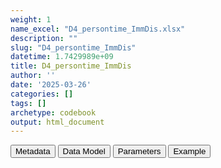 ```yaml
---
weight: 1
name_excel: "D4_persontime_ImmDis.xlsx"
description: ""
slug: "D4_persontime_ImmDis"
datetime: 1.7429989e+09
title: D4_persontime_ImmDis
author: ''
date: '2025-03-26'
categories: []
tags: []
archetype: codebook
output: html_document
---
```


<script src="/rmarkdown-libs/core-js/shim.min.js"></script>
<script src="/rmarkdown-libs/react/react.min.js"></script>
<script src="/rmarkdown-libs/react/react-dom.min.js"></script>
<script src="/rmarkdown-libs/reactwidget/react-tools.js"></script>
<script src="/rmarkdown-libs/htmlwidgets/htmlwidgets.js"></script>
<link href="/rmarkdown-libs/reactable/reactable.css" rel="stylesheet" />
<script src="/rmarkdown-libs/reactable-binding/reactable.js"></script>
<div class="tab">
<button class="tablinks" onclick="openCity(event, &#39;Metadata&#39;)" id="defaultOpen">Metadata</button>
<button class="tablinks" onclick="openCity(event, &#39;Data Model&#39;)">Data Model</button>
<button class="tablinks" onclick="openCity(event, &#39;Parameters&#39;)">Parameters</button>
<button class="tablinks" onclick="openCity(event, &#39;Example&#39;)">Example</button>
</div>
<div id="Metadata" class="tabcontent">
<div id="htmlwidget-1" class="reactable html-widget" style="width:auto;height:600px;"></div>
<script type="application/json" data-for="htmlwidget-1">{"x":{"tag":{"name":"Reactable","attribs":{"data":{"metadata_name":["Name of the dataset","Content of the dataset","Unit of observation","Dataset where the list of UoOs is fully listed and with 1 record per UoO","How many observations per UoO","NxUoO","Variables capturing the UoO","Primary key","Parameters",null,null,null,null,null,null,null,null,null,null,null],"metadata_content":["D4_persontime_{ImmDis}","Persontime in the follow up of {ImmDis}, with 1st, 2nd, and 3rd flares, per strata of gender and age. Use CountPersonTime on D3_followup_periods_in_cohort_{ImmDis} and D3_flares_{ImmDis}, with birth date from D3_PERSONS to create the strata oif ageband","Strata of age and gender, per each flare among 1st, 2nd and 3rd",null,"1","1",null,null,"ImmDis",null,null,null,null,null,null,null,null,null,null,null]},"columns":[{"id":"metadata_name","name":"metadata_name","type":"character"},{"id":"metadata_content","name":"metadata_content","type":"character"}],"sortable":false,"searchable":true,"pagination":false,"highlight":true,"bordered":true,"striped":true,"style":{"maxWidth":1800},"height":"600px","dataKey":"c8c293b4668d8063433ed7f760c9c508"},"children":[]},"class":"reactR_markup"},"evals":[],"jsHooks":[]}</script>
</div>
<div id="Data Model" class="tabcontent">
<div id="htmlwidget-2" class="reactable html-widget" style="width:auto;height:600px;"></div>
<script type="application/json" data-for="htmlwidget-2">{"x":{"tag":{"name":"Reactable","attribs":{"data":{"Varname":["number_of_period_{ImmDis}","sex_at_instance_creation","ageband","personyears_{ImmDis}","flare_{ImmDis}_b",null,null,null,null,null,null,null,null,null,null,null,null,null,null,null],"Description":["from D3_followup_periods_in_cohort_{ImmDis} , restricted to 1, 2 and 3","stratum of gender","stratum of ageband","Person years in D3_followup_periods_in_cohort_{ImmDis} in this stratum","number of flares in this stratum",null,null,null,null,null,null,null,null,null,null,null,null,null,null,null],"Format":["int","character",null,null,null,null,null,null,null,null,null,null,null,null,null,null,null,null,null,null],"Vocabulary":["1, 2, 3","M- Male \r\nF-Female \r\nO- other sex (undetermined) \r\nU- Unknown","0-17\r\n18-59\r\n60+",null,null,null,null,null,null,null,null,null,null,null,null,null,null,null,null,null],"Description / Notes":[null,null,null,null,null,null,null,null,null,null,null,null,null,null,null,null,null,null,null,null],"Parameters":[null,"ImmDis","ImmDis",null,"ImmDis",null,null,null,null,null,null,null,null,null,null,null,null,null,null,null],"Source tables and variables":[null,null,null,null,null,null,null,null,null,null,null,null,null,null,null,null,null,null,null,null],"Retrieved":[null,"yes",null,null,null,null,null,null,null,null,null,null,null,null,null,null,null,null,null,null],"Calculated":[null,null,"yes","yes","yes","yes",null,null,null,null,null,null,null,null,null,null,null,null,null,null],"Algorithm_id":[null,null,null,null,null,null,null,null,null,null,null,null,null,null,null,null,null,null,null,null],"Rule":[null,null,null,null,"cause_end_period_{ImmDis} == 4, then 1\r\n0 otherwise",null,null,null,null,null,null,null,null,null,null,null,null,null,null,null]},"columns":[{"id":"Varname","name":"Varname","type":"character"},{"id":"Description","name":"Description","type":"character"},{"id":"Format","name":"Format","type":"character"},{"id":"Vocabulary","name":"Vocabulary","type":"character"},{"id":"Description / Notes","name":"Description / Notes","type":"logical"},{"id":"Parameters","name":"Parameters","type":"character"},{"id":"Source tables and variables","name":"Source tables and variables","type":"logical"},{"id":"Retrieved","name":"Retrieved","type":"character"},{"id":"Calculated","name":"Calculated","type":"character"},{"id":"Algorithm_id","name":"Algorithm_id","type":"logical"},{"id":"Rule","name":"Rule","type":"character"}],"sortable":false,"searchable":true,"pagination":false,"highlight":true,"bordered":true,"striped":true,"style":{"maxWidth":1800},"height":"600px","dataKey":"327309aedf702c26f662babfc9b04092"},"children":[]},"class":"reactR_markup"},"evals":[],"jsHooks":[]}</script>
</div>
<div id="Parameters" class="tabcontent">
<div id="htmlwidget-3" class="reactable html-widget" style="width:auto;height:600px;"></div>
<script type="application/json" data-for="htmlwidget-3">{"x":{"tag":{"name":"Reactable","attribs":{"data":{"parameter":["ImmDis","ImmDis","ImmDis","ImmDis","ImmDis","ImmDis","ImmDis","ImmDis","ImmDis","ImmDis",null,null,null,null,null,null,null,null,null,null],"value":["E_GRAVES_AESI","Im_HASHIMOTO_AESI","V_PAN_AESI","M_ARTRHEU_AESI","M_ARTPSORIATIC_AESI","N_DEMYELMS_AESI","SK_ERYTHEMANODOSUM_AESI","Im_SLE_AESI","D_ULCERATIVECOLITIS_AESI","D_HEPATITISAUTOIMMUNE_AESI",null,null,null,null,null,null,null,null,null,null],"label":["Graves","Hashimoto","Polyarteritis nodose","Rheumatoid arthritis","Psoriatic arthritis","Multiple sclerosis","Erythema nodosum","SLE","Ulcerative colitis","Autoimmune hepatitis",null,null,null,null,null,null,null,null,null,null],"parameter_in_program":["immune_diseases_in_the_study","immune_diseases_in_the_study","immune_diseases_in_the_study","immune_diseases_in_the_study","immune_diseases_in_the_study","immune_diseases_in_the_study","immune_diseases_in_the_study","immune_diseases_in_the_study","immune_diseases_in_the_study","immune_diseases_in_the_study",null,null,null,null,null,null,null,null,null,null],"set_in_step":[null,null,null,null,null,null,null,null,null,null,null,null,null,null,null,null,null,null,null,null],"notes":[null,null,null,null,null,null,null,null,null,null,null,null,null,null,null,null,null,null,null,null]},"columns":[{"id":"parameter","name":"parameter","type":"character"},{"id":"value","name":"value","type":"character"},{"id":"label","name":"label","type":"character"},{"id":"parameter_in_program","name":"parameter_in_program","type":"character"},{"id":"set_in_step","name":"set_in_step","type":"logical"},{"id":"notes","name":"notes","type":"logical"}],"sortable":false,"searchable":true,"pagination":false,"highlight":true,"bordered":true,"striped":true,"style":{"maxWidth":1800},"height":"600px","dataKey":"43e20ea6d74466c41071f549c1995617"},"children":[]},"class":"reactR_markup"},"evals":[],"jsHooks":[]}</script>
</div>
<div id="Example" class="tabcontent">
<div id="htmlwidget-4" class="reactable html-widget" style="width:auto;height:600px;"></div>
<script type="application/json" data-for="htmlwidget-4">{"x":{"tag":{"name":"Reactable","attribs":{"data":{"sex_at_instance_creation":["F","M","O","F","M","O","F","M","O",null,null,null,null,null,null,null,null,null,null,null],"ageband":["0-17","0-17","0-17","18-59","18-59","18-59","60+","60+","60+",null,null,null,null,null,null,null,null,null,null,null],"personyears_{ImmDis}":[584,546,2,5473,7651,21,8765,9543,123,"NA","NA","NA","NA","NA","NA","NA","NA","NA","NA","NA"],"flare_{ImmDis}_b":[2,3,0,21,47,1,87,91,9,"NA","NA","NA","NA","NA","NA","NA","NA","NA","NA","NA"],"n_":[null,null,null,null,null,null,null,null,null,null,null,null,null,null,null,null,null,null,null,null]},"columns":[{"id":"sex_at_instance_creation","name":"sex_at_instance_creation","type":"character"},{"id":"ageband","name":"ageband","type":"character"},{"id":"personyears_{ImmDis}","name":"personyears_{ImmDis}","type":"numeric"},{"id":"flare_{ImmDis}_b","name":"flare_{ImmDis}_b","type":"numeric"},{"id":"n_","name":"n_","type":"logical"}],"sortable":false,"searchable":true,"pagination":false,"highlight":true,"bordered":true,"striped":true,"style":{"maxWidth":1800},"height":"600px","dataKey":"af494ecc9ac00b55d083ecfdcfd9e5e3"},"children":[]},"class":"reactR_markup"},"evals":[],"jsHooks":[]}</script>
</div>
